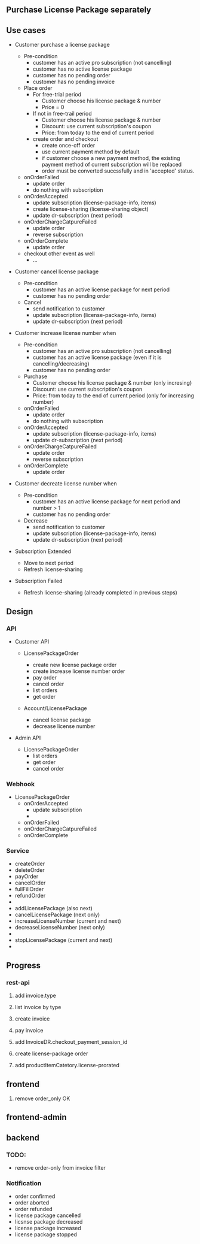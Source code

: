 ## Purchase License Package separately

## Use cases
+ Customer purchase a license package
  + Pre-condition
    + customer has an active pro subscription (not cancelling)
    + customer has no active license package
    + customer has no pending order
    + customer has no pending invoice
  + Place order
    + For free-trial period
      + Customer choose his license package & number
      + Price = 0
    + If not in free-trail period
      + Customer choose his license package & number
      + Discount: use current subscription's coupon
      + Price: from today to the end of current period
    + create order and checkout
      + create once-off order
      + use current payment method by default
      + if customer choose a new payment method, the existing payment method of current subscription will be replaced
      + order must be converted succssfully and in 'accepted' status.
  + onOrderFailed
    + update order
    + do nothing with subscription
  + onOrderAccepted
    + update subscription (license-package-info, items)
    + create license-sharing (license-sharing object)
    + update dr-subscription (next period)
  + onOrderChargeCatpureFailed
    + update order
    + reverse subscription
  + onOrderComplete
    + update order
  + checkout other event as well
    + ...

+ Customer cancel license package
  + Pre-condition
    + customer has an active license package for next period
    + customer has no pending order
  + Cancel
    + send notification to customer
    + update subscription (license-package-info, items)
    + update dr-subscription (next period)

+ Customer increase license number when
  + Pre-condition
    + customer has an active pro subscription (not cancelling)
    + customer has an active license package (even if it is cancelling/decreasing)
    + customer has no pending order
  + Purchase
    + Customer choose his license package & number (only incresing)
    + Discount: use current subscription's coupon
    + Price: from today to the end of current period (only for increasing number)
  + onOrderFailed
    + update order
    + do nothing with subscription
  + onOrderAccepted
    + update subscription (license-package-info, items)
    + update dr-subscription (next period)
  + onOrderChargeCatpureFailed
    + update order
    + reverse subscription
  + onOrderComplete
    + update order

+ Customer decreate license number when
  + Pre-condition
    + customer has an active license package for next period and number > 1
    + customer has no pending order
  + Decrease
    + send notification to customer
    + update subscription (license-package-info, items)
    + update dr-subscription (next period)

+ Subscription Extended
  + Move to next period
  + Refresh license-sharing
+ Subscription Failed
  + Refresh license-sharing (already completed in previous steps)


## Design

### API

+ Customer API
  + LicensePackageOrder
    + create new license package order
    + create increase license number order
    + pay order
    + cancel order
    + list orders
    + get order

  + Account/LicensePackage
    + cancel license package
    + decrease license number

+ Admin API
  + LicensePackageOrder
    + list orders
    + get order
    + cancel order

### Webhook

+ LicensePackageOrder
  + onOrderAccepted
    + update subscription
    + 
  + onOrderFailed
  + onOrderChargeCatpureFailed
  + onOrderComplete

### Service

+ createOrder
+ deleteOrder
+ payOrder
+ cancelOrder
+ fullFillOrder
+ refundOrder
+ 
+ addLicensePackage (also next)
+ cancelLicensePackage (next only)
+ increaseLicenseNumber (current and next)
+ decreaseLicenseNumber (next only)
+ 
+ stopLicensePackage (current and next)
+ 



## Progress

### rest-api


1. add invoice.type 
2. list invoice by type
3. create invoice
4. pay invoice
5. add InvoiceDR.checkout_payment_session_id

6. create license-package order
7. add productItemCatetory.license-prorated


## frontend
1. remove order_only OK

## frontend-admin


## backend


### TODO:
+ remove order-only from invoice filter


### Notification
+ order confirmed
+ order aborted
+ order refunded
+ license package cancelled
+ licsnse package decreased
+ license package increased
+ license package stopped
